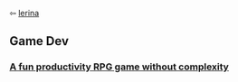 ⇦ [lerina](../index.html)

## Game Dev

### [A fun productivity RPG game without complexity](./nmRpg_builder.html)
